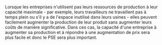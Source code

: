 Lorsque les entreprises n'utilisent pas leurs ressources de production à leur capacité maximale - par exemple, leurs travailleurs ne travaillent pas à temps plein ou s'il y a de l'espace inutilisé dans leurs usines - elles peuvent facilement augmenter la production de leur produit sans augmenter leurs coûts de manière significative. Dans ces cas, la capacité d'une entreprise à augmenter sa production et à répondre à une augmentation de prix sera plus facile et donc le PSE sera plus important.